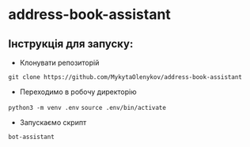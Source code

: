 # address-book-assistant
## Інструкція для запуску:

- Клонувати репозиторій

```git clone https://github.com/MykytaOlenykov/address-book-assistant```

- Переходимо в робочу директорію

```python3 -m venv .env```
```source .env/bin/activate```

- Запускаємо скрипт

```bot-assistant```
